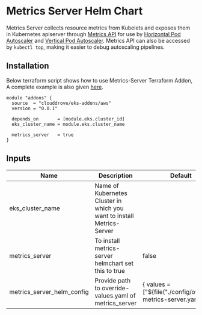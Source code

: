 # Metrics Server Helm Chart

Metrics Server collects resource metrics from Kubelets and exposes them in Kubernetes apiserver through [Metrics API](https://github.com/kubernetes/metrics) for use by [Horizontal Pod Autoscaler](https://kubernetes.io/docs/tasks/run-application/horizontal-pod-autoscale/) and [Vertical Pod Autoscaler](https://github.com/kubernetes/autoscaler/tree/master/vertical-pod-autoscaler/). Metrics API can also be accessed by `kubectl top`, making it easier to debug autoscaling pipelines.

## Installation
Below terraform script shows how to use Metrics-Server Terraform Addon, A complete example is also given [here](https://github.com/clouddrove/terraform-helm-eks-addons/blob/master/_examples/complete/main.tf).
```hcl
module "addons" {
  source  = "clouddrove/eks-addons/aws"
  version = "0.0.1"
  
  depends_on       = [module.eks.cluster_id]
  eks_cluster_name = module.eks.cluster_name

  metrics_server   = true
}
```

<!-- BEGINNING OF PRE-COMMIT-TERRAFORM DOCS HOOK -->

## Inputs

| Name | Description | Default | Required |
|------|-------------|---------|:--------:|
| eks_cluster_name | Name of Kubernetes Cluster in which you want to install Metrics-Server |  | Yes |
| metrics_server | To install metrics-server helmchart set this to true | false | Yes |
| metrics_server_helm_config | Provide path to override-values.yaml of metrics_server | { values = ["${file("./config/override-metrics-server.yaml")}"] } | No |

<!-- END OF PRE-COMMIT-TERRAFORM DOCS HOOK -->
